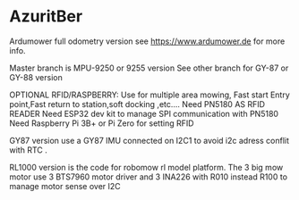 # AzuritBer
Ardumower full odometry version
see https://www.ardumower.de for more info.

Master branch is MPU-9250 or 9255 version
See other branch for GY-87 or GY-88 version


OPTIONAL RFID/RASPBERRY:
	Use for multiple area mowing, Fast start Entry point,Fast return to station,soft docking ,etc....
	Need PN5180 AS RFID READER
	Need ESP32 dev kit to manage SPI communication with PN5180 
	Need Raspberry Pi 3B+ or Pi Zero for setting RFID


GY87 version use a GY87 IMU connected on I2C1 to avoid i2c adress conflit with RTC .

RL1000 version is the code for robomow rl model platform.
	The 3 big mow motor use 3 BTS7960 motor driver and 3 INA226 with R010 instead R100 to manage motor sense over I2C

